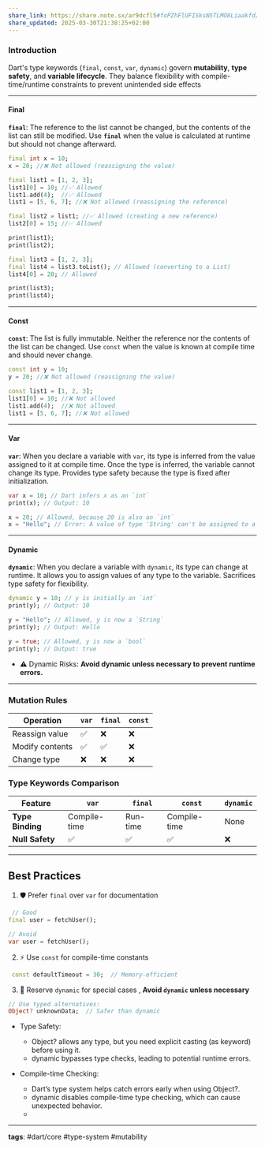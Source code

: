```yaml
---
share_link: https://share.note.sx/ar9dcfl5#foPZhFlUFISksN5TLMO8Liaakfd/WDGCraxLDqXyIpk
share_updated: 2025-03-30T21:38:25+02:00
---
```

### Introduction  

Dart's type keywords (`final`, `const`, `var`, `dynamic`) govern **mutability**, **type safety**, and **variable lifecycle**. They balance flexibility with compile-time/runtime constraints to prevent unintended side effects

---

#### Final

**`final`**: The reference to the list cannot be changed, but the contents of the list can still be modified. Use **`final`** when the value is calculated at runtime but should not change afterward.

```dart
final int x = 10;
x = 20; //❌ Not allowed (reassigning the value)

final list1 = [1, 2, 3];
list1[0] = 10; //✅ Allowed
list1.add(4);  //✅ Allowed
list1 = [5, 6, 7]; //❌ Not allowed (reassigning the reference)

final list2 = list1; //✅ Allowed (creating a new reference)
list2[0] = 15; //✅ Allowed

print(list1);
print(list2);

final list3 = [1, 2, 3];
final list4 = list3.toList(); // Allowed (converting to a List)
list4[0] = 20; // Allowed

print(list3);
print(list4);
```

---

#### Const

**`const`**: The list is fully immutable. Neither the reference nor the contents of the list can be changed. Use `const` when the value is known at compile time and should never change.

```dart
const int y = 10;
y = 20; //❌ Not allowed (reassigning the value)

const list1 = [1, 2, 3];
list1[0] = 10; //❌ Not allowed
list1.add(4);  //❌ Not allowed
list1 = [5, 6, 7]; //❌ Not allowed
```

---

#### Var

**`var`**: When you declare a variable with `var`, its type is inferred from the value assigned to it at compile time. Once the type is inferred, the variable cannot change its type. Provides type safety because the type is fixed after initialization.

```dart
var x = 10; // Dart infers x as an `int`
print(x); // Output: 10

x = 20; // Allowed, because 20 is also an `int`
x = "Hello"; // Error: A value of type 'String' can't be assigned to a variable of type 'int'
```

---

#### Dynamic

**`dynamic`**: When you declare a variable with `dynamic`, its type can change at runtime. It allows you to assign values of any type to the variable. Sacrifices type safety for flexibility.

```dart
dynamic y = 10; // y is initially an `int`
print(y); // Output: 10

y = "Hello"; // Allowed, y is now a `String`
print(y); // Output: Hello

y = true; // Allowed, y is now a `bool`
print(y); // Output: true
```
- ⚠️ Dynamic Risks: **Avoid dynamic unless necessary to prevent runtime errors.**
---

### Mutation Rules

| Operation       | `var` | `final` | `const` |
| --------------- | ----- | ------- | ------- |
| Reassign value  | ✅     | ❌       | ❌       |
| Modify contents | ✅     | ✅       | ❌       |
| Change type     | ❌     | ❌       | ❌       |
### Type Keywords Comparison

| Feature          | `var`        | `final`  | `const`      | `dynamic` |
| ---------------- | ------------ | -------- | ------------ | --------- |
| **Type Binding** | Compile-time | Run-time | Compile-time | None      |
| **Null Safety**  | ✅            | ✅        | ✅            | ❌         |

---

## Best Practices

1. 🛡️ Prefer `final` over `var` for documentation
```dart
 // Good  
final user = fetchUser();  

// Avoid  
var user = fetchUser();
```

2. ⚡ Use `const` for compile-time constants
```dart
 const defaultTimeout = 30;  // Memory-efficient  
```
3. 🚨 Reserve `dynamic` for special cases , **Avoid `dynamic` unless necessary**
```dart
// Use typed alternatives:  
Object? unknownData;  // Safer than dynamic  
```
 - Type Safety: 
    -  Object? allows any type, but you need explicit casting (as keyword) before using it.
	- dynamic bypasses type checks, leading to potential runtime errors.

- Compile-time Checking:
	- Dart’s type system helps catch errors early when using Object?.
	- dynamic disables compile-time type checking, which can cause unexpected behavior.
	- 
---

**tags**: #dart/core #type-system #mutability 